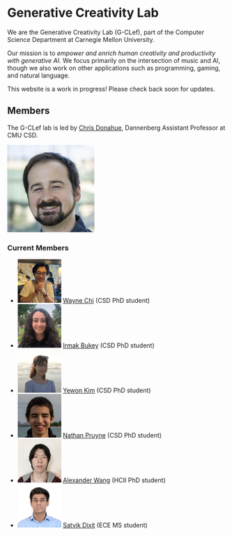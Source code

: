 # Generative Creativity Lab

We are the Generative Creativity Lab (G-CLef), part of the Computer Science Department at Carnegie Mellon University.

Our mission is to _empower and enrich human creativity and productivity with generative AI_. We focus primarily on the intersection of music and AI, though we also work on other applications such as programming, gaming, and natural language.

This website is a work in progress! Please check back soon for updates.

## Members

The G-CLef lab is led by [Chris Donahue](https://chrisdonahue.com), Dannenberg Assistant Professor at CMU CSD.

<img src="./static/headshots/chris.jpeg" width="200px">

### Current Members

<ul>
    <li>
        <img src="./static/headshots/wayne.jpeg" width="100px">
        <a href="https://waynechi.com/">Wayne Chi</a> (CSD PhD student)
    </li>
    <li>
        <img src="./static/headshots/irmak.jpeg" width="100px">
        <a href="https://jasonzhang.me/">Irmak Bukey</a> (CSD PhD student)
    </li>
    <li>
        <img src="./static/headshots/yewon.jpeg" width="100px">
        <a href="https://yewonkim.com/">Yewon Kim</a> (CSD PhD student)
    </li>
    <li>
        <img src="./static/headshots/nathan.jpeg" width="100px">
        <a href="https://nathanpruyne.com/">Nathan Pruyne</a> (CSD PhD student)
    </li>
    <li>
        <img src="./static/headshots/alex.jpeg" width="100px">
        <a href="https://ayw0.github.io/">Alexander Wang</a> (HCII PhD student)
    </li>
    <li>
        <img src="./static/headshots/satvik.jpeg" width="100px">
        <a href="https://satvik-dixit.github.io/">Satvik Dixit</a> (ECE MS student)
    </li>
</ul>
